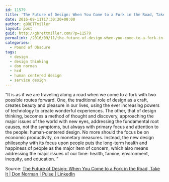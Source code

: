 ```yaml
---
id: 11579
title: 'The Future of Design: When You Come to a Fork in the Road, Take It | Don Norman'
date: 2016-09-11T17:30:20+00:00
author: gBRETTmiller
layout: post
guid: http://gbrettmiller.com/?p=11579
permalink: /2016/09/11/the-future-of-design-when-you-come-to-a-fork-in-the-road-take-it-don-norman/
categories:
  - Pound of Obscure
tags:
  - design
  - design thinking
  - don norman
  - hcd
  - human centered design
  - service design
---
```

&#8220;It is as if we are traveling along a road when we come to a fork with two possible routes forward. One, the traditional role of design as a craft, creates beauty and pleasure in our lives, using the ever increasing powers of technology to create wonderful experiences. The other, that of design thinking, becomes a method of thought and discovery, approaching the major issues of the world with new eyes, addressing the fundamental root causes, not the symptoms, but always with primary focus and attention to the people: human-centered design. No more should the focus be on economic productivity, on monetary measures. Instead, the new design philosophy with its focus upon people puts the long-term health and happiness of people as the major item of concern, which also means addressing the major issues of our time: health, famine, environment, inequity, and education. &#8221;

Source: [The Future of Design: When You Come to a Fork in the Road, Take It | Don Norman | Pulse | LinkedIn](https://www.linkedin.com/pulse/future-design-when-you-come-fork-road-take-don-norman)